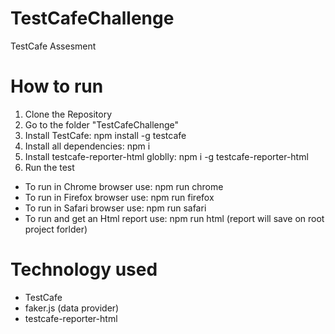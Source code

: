 # TestCafeChallenge
TestCafe Assesment

# How to run
1. Clone the Repository
2. Go to the folder "TestCafeChallenge"
3. Install TestCafe: npm install -g testcafe
4. Install all dependencies: npm i
5. Install testcafe-reporter-html globlly: npm i -g testcafe-reporter-html
6. Run the test
- To run in Chrome browser use: npm run chrome
- To run in Firefox browser use: npm run firefox
- To run in Safari browser use: npm run safari
- To run and get an Html report use: npm run html (report will save on root project forlder)
    
# Technology used
- TestCafe
- faker.js (data provider)
- testcafe-reporter-html 
